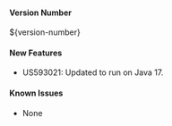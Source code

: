 #### Version Number
${version-number}

#### New Features
- US593021: Updated to run on Java 17.

#### Known Issues
- None